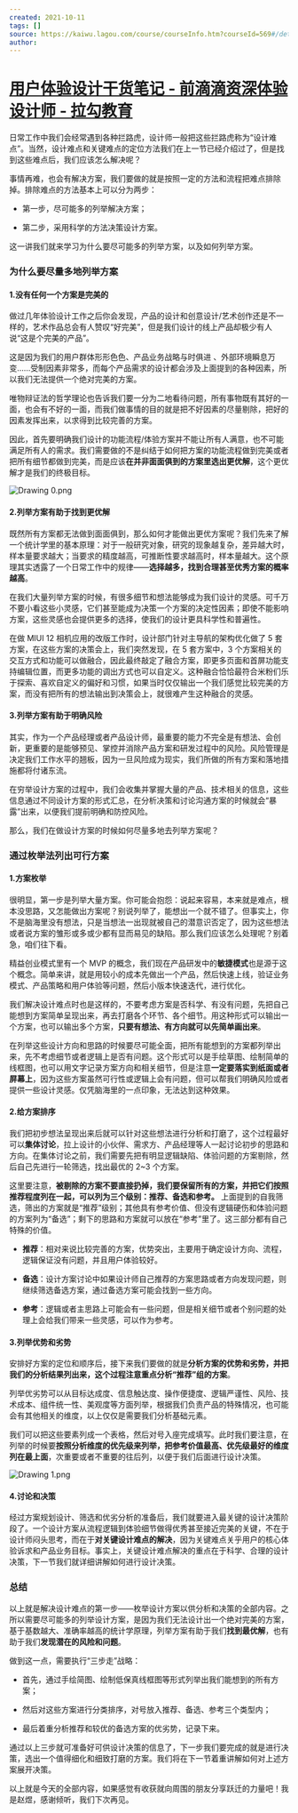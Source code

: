 ```yaml
---
created: 2021-10-11
tags: []
source: https://kaiwu.lagou.com/course/courseInfo.htm?courseId=569#/detail/pc?id=5842
author: 
---
```


# [用户体验设计干货笔记 - 前滴滴资深体验设计师 - 拉勾教育](https://kaiwu.lagou.com/course/courseInfo.htm?courseId=569#/detail/pc?id=5842)


日常工作中我们会经常遇到各种拦路虎，设计师一般把这些拦路虎称为“设计难点”。当然，设计难点和关键难点的定位方法我们在上一节已经介绍过了，但是找到这些难点后，我们应该怎么解决呢？

事情再难，也会有解决方案，我们要做的就是按照一定的方法和流程把难点排除掉。排除难点的方法基本上可以分为两步：

-   第一步，尽可能多的列举解决方案；
    
-   第二步，采用科学的方法决策设计方案。
    

这一讲我们就来学习为什么要尽可能多的列举方案，以及如何列举方案。

### 为什么要尽量多地列举方案

#### 1.没有任何一个方案是完美的

做过几年体验设计工作之后你会发现，产品的设计和创意设计/艺术创作还是不一样的，艺术作品总会有人赞叹“好完美”，但是我们设计的线上产品却极少有人说“这是个完美的产品”。

这是因为我们的用户群体形形色色、产品业务战略与时俱进 、外部环境瞬息万变……受制因素非常多，而每个产品需求的设计都会涉及上面提到的各种因素，所以我们无法提供一个绝对完美的方案。

唯物辩证法的哲学理论也告诉我们要一分为二地看待问题，所有事物既有其好的一面，也会有不好的一面，而我们做事情的目的就是把不好因素的尽量剔除，把好的因素发挥出来，以求得到比较完善的方案。

因此，首先要明确我们设计的功能流程/体验方案并不能让所有人满意，也不可能满足所有人的需求。我们需要做的不是纠结于如何把方案的功能流程做到完美或者把所有细节都做到完美，而是应该**在并非面面俱到的方案里选出更优解**，这个更优解才是我们的终极目标。

![Drawing 0.png](https://s0.lgstatic.com/i/image2/M01/0C/2E/Cip5yGAXuc2AH3TrAAV2pzR-Kh8059.png)

#### 2.列举方案有助于找到更优解

既然所有方案都无法做到面面俱到，那么如何才能做出更优方案呢？我们先来了解一个统计学里的基本原理：对于一般研究对象，研究的现象越复杂，差异越大时，样本量要求越大；当要求的精度越高，可推断性要求越高时，样本量越大。这个原理其实透露了一个日常工作中的规律——**选择越多，找到合理甚至优秀方案的概率越高**。

在我们大量列举方案的时候，有很多细节和想法能够成为我们设计的灵感。可千万不要小看这些小灵感，它们甚至能成为决策一个方案的决定性因素；即使不能影响方案，这些灵感也会提供更多的选择，使我们的设计更具科学性和普遍性。

在做 MIUI 12 相机应用的改版工作时，设计部门针对主导航的架构优化做了 5 套方案，在这些方案的决策会上，我们突然发现，在 5 套方案中，3 个方案相关的交互方式和功能可以做融合，因此最终敲定了融合方案，即更多页面和首屏功能支持编辑位置，而更多功能的调出方式也可以自定义。这种融合恰恰最符合米粉们乐于探索、喜欢自定义的偏好和习惯，如果当时仅仅输出一个我们感觉比较完美的方案，而没有把所有的想法输出到决策会上，就很难产生这种融合的灵感。

#### 3.列举方案有助于明确风险

其实，作为一个产品经理或者产品设计师，最重要的能力不完全是有想法、会创新，更重要的是能够预见、掌控并消除产品方案和研发过程中的风险。风险管理是决定我们工作水平的翘板，因为一旦风险成为现实，我们所做的所有方案和落地措施都将付诸东流。

在穷举设计方案的过程中，我们会收集并掌握大量的产品、技术相关的信息，这些信息通过不同设计方案的形式汇总，在分析决策和讨论沟通方案的时候就会“暴露”出来，以便我们提前明确和防控风险。

那么，我们在做设计方案的时候如何尽量多地去列举方案呢？

### 通过枚举法列出可行方案

#### 1.方案枚举

很明显，第一步是列举大量方案。你可能会抱怨：说起来容易，本来就是难点，根本没思路，又怎能做出方案呢？别说列举了，能想出一个就不错了。但事实上，你不是脑海里没有想法，只是当想法一出现就被自己的潜意识否定了，因为这些想法或者说方案的雏形或多或少都有显而易见的缺陷。那么我们应该怎么处理呢？别着急，咱们往下看。

精益创业模式里有一个 MVP 的概念，我们现在产品研发中的**敏捷模式**也是源于这个概念。简单来讲，就是用较小的成本先做出一个产品，然后快速上线，验证业务模式、产品策略和用户体验等问题，然后小版本快速迭代，进行优化。

我们解决设计难点时也是这样的，不要考虑方案是否科学、有没有问题，先把自己能想到方案简单呈现出来，再去打磨各个环节、各个细节。用这种形式可以输出一个方案，也可以输出多个方案，**只要有想法、有方向就可以先简单画出来**。

在列举这些设计方向和思路的时候要尽可能全面，把所有能想到的方案都列举出来，先不考虑细节或者逻辑上是否有问题。这个形式可以是手绘草图、绘制简单的线框图，也可以用文字记录方案方向和相关细节，但是注意**一定要落实到纸面或者屏幕上**，因为这些方案虽然可行性或逻辑上会有问题，但可以帮我们明确风险或者提供一些设计灵感。仅凭脑海里的一点印象，无法达到这种效果。

#### 2.给方案排序

我们把初步想法呈现出来后就可以针对这些想法进行分析和打磨了，这个过程最好可以**集体讨论**，拉上设计的小伙伴、需求方、产品经理等人一起讨论初步的思路和方向。在集体讨论之前，我们需要先把有明显逻辑缺陷、体验问题的方案剔除，然后自己先进行一轮筛选，找出最优的 2~3 个方案。

这里要注意，**被剔除的方案不要直接扔掉，我们要保留所有的方案，并把它们按照推荐程度列在一起，可以列为三个级别：推荐、备选和参考。** 上面提到的自我筛选，筛出的方案就是“推荐”级别；其他具有参考价值、但没有逻辑硬伤和体验问题的方案列为“备选”；剩下的思路和方案就可以放在“参考”里了。这三部分都有自己特殊的价值。

-   **推荐**：相对来说比较完善的方案，优势突出，主要用于确定设计方向、流程，逻辑保证没有问题，并且用户体验较好。
    
-   **备选**：设计方案讨论中如果设计师自己推荐的方案思路或者方向发现问题，则继续筛选备选方案，通过备选方案可能会找到一些方向。
    
-   **参考**：逻辑或者主思路上可能会有一些问题，但是相关细节或者个别问题的处理上会给我们带来一些灵感，可以作为参考。
    

#### 3.列举优势和劣势

安排好方案的定位和顺序后，接下来我们要做的就是**分析方案的优势和劣势，并把我们的分析结果列出来，这个过程注意重点分析“推荐”组的方案**。

列举优劣势可以从目标达成度、信息触达度、操作便捷度、逻辑严谨性、风险、技术成本、组件统一性、美观度等方面列举，根据我们负责产品的特殊情况，也可能会有其他相关的维度，以上仅仅是需要我们分析基础元素。

我们可以把这些要素列成一个表格，然后对号入座完成填写。此时我们要注意，在列举的时候要**按照分析维度的优先级来列举，把参考价值最高、优先级最好的维度列在最上面**，次重要或者不重要的往后列，以便于我们后面进行设计决策。

![Drawing 1.png](https://s0.lgstatic.com/i/image2/M01/0C/2E/Cip5yGAXueKALM9JAAD1SixDKjY937.png)

#### 4.讨论和决策

经过方案规划设计、筛选和优劣分析的准备后，我们就要进入最关键的设计决策阶段了。一个设计方案从流程逻辑到体验细节做得优秀甚至接近完美的关键，不在于设计师闷头思考，而在于**对关键设计难点的解决**，因为关键难点关乎用户的核心体验诉求和产品业务目标。事实上，关键设计难点解决的重点在于科学、合理的设计决策，下一节我们就详细讲解如何进行设计决策。

### 总结

以上就是解决设计难点的第一步——枚举设计方案以供分析和决策的全部内容。之所以需要尽可能多的列举设计方案，是因为我们无法设计出一个绝对完美的方案，基于基数越大、准确率越高的统计学原理，列举方案有助于我们**找到最优解**，也有助于我们**发现潜在的风险和问题**。

做到这一点，需要执行“三步走”战略：

-   首先，通过手绘简图、绘制低保真线框图等形式列举出我们能想到的所有方案；
    
-   然后对这些方案进行分类排序，对号放入推荐、备选、参考三个类型内；
    
-   最后着重分析推荐和较优的备选方案的优劣势，记录下来。
    

通过以上三步就可准备好可供设计决策的信息了，下一步我们要完成的就是进行决策，选出一个值得细化和细致打磨的方案。我们将在下一节着重讲解如何对上述方案展开决策。

以上就是今天的全部内容，如果感觉有收获就向周围的朋友分享跃迁的力量吧！我是赵煜，感谢倾听，我们下次再见。
